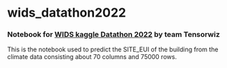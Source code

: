 # wids_datathon2022
### Notebook for [WIDS kaggle Datathon 2022](https://www.kaggle.com/c/widsdatathon2022) by team Tensorwiz



This is the notebook used to predict the SITE_EUI of the building from the climate data consisting about 70 columns and 75000 rows. 
